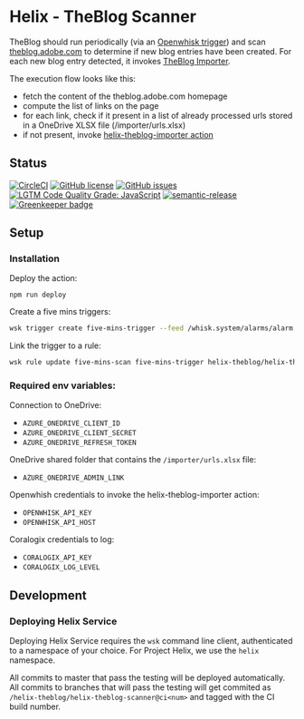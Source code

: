 # Helix - TheBlog Scanner

TheBlog should run periodically (via an [Openwhisk trigger](https://github.com/apache/openwhisk/blob/master/docs/triggers_rules.md)) and scan [theblog.adobe.com](https://theblog.adobe.com) to determine if new blog entries have been created. For each new blog entry detected, it invokes [TheBlog Importer](https://github.com/adobe/helix-theblog-importer).

The execution flow looks like this:
- fetch the content of the theblog.adobe.com homepage
- compute the list of links on the page
- for each link, check if it present in a list of already processed urls stored in a OneDrive XLSX file (/importer/urls.xlsx)
- if not present, invoke [helix-theblog-importer action](https://github.com/adobe/helix-theblog-importer)

## Status
[![CircleCI](https://img.shields.io/circleci/project/github/adobe/helix-theblog-scanner.svg)](https://circleci.com/gh/adobe/helix-theblog-scanner)
[![GitHub license](https://img.shields.io/github/license/adobe/helix-theblog-scanner.svg)](https://github.com/adobe/helix-theblog-scanner/blob/master/LICENSE.txt)
[![GitHub issues](https://img.shields.io/github/issues/adobe/helix-theblog-scanner.svg)](https://github.com/adobe/helix-theblog-scanner/issues)
[![LGTM Code Quality Grade: JavaScript](https://img.shields.io/lgtm/grade/javascript/g/adobe/helix-theblog-scanner.svg?logo=lgtm&logoWidth=18)](https://lgtm.com/projects/g/adobe/helix-theblog-scanner)
[![semantic-release](https://img.shields.io/badge/%20%20%F0%9F%93%A6%F0%9F%9A%80-semantic--release-e10079.svg)](https://github.com/semantic-release/semantic-release) [![Greenkeeper badge](https://badges.greenkeeper.io/adobe/helix-theblog-scanner.svg)](https://greenkeeper.io/)

## Setup

### Installation

Deploy the action:

```
npm run deploy
```

Create a five mins triggers:

```bash
wsk trigger create five-mins-trigger --feed /whisk.system/alarms/alarm --param cron "*/5 * * * *"
```

Link the trigger to a rule: 

```bash
wsk rule update five-mins-scan five-mins-trigger helix-theblog/helix-theblog-scanner@latest
```

### Required env variables:

Connection to OneDrive:

- `AZURE_ONEDRIVE_CLIENT_ID`
- `AZURE_ONEDRIVE_CLIENT_SECRET`
- `AZURE_ONEDRIVE_REFRESH_TOKEN`

OneDrive shared folder that contains the `/importer/urls.xlsx` file:

- `AZURE_ONEDRIVE_ADMIN_LINK`

Openwhish credentials to invoke the helix-theblog-importer action:

- `OPENWHISK_API_KEY`
- `OPENWHISK_API_HOST`

Coralogix credentials to log: 

- `CORALOGIX_API_KEY`
- `CORALOGIX_LOG_LEVEL`

## Development

### Deploying Helix Service

Deploying Helix Service requires the `wsk` command line client, authenticated to a namespace of your choice. For Project Helix, we use the `helix` namespace.

All commits to master that pass the testing will be deployed automatically. All commits to branches that will pass the testing will get commited as `/helix-theblog/helix-theblog-scanner@ci<num>` and tagged with the CI build number.
